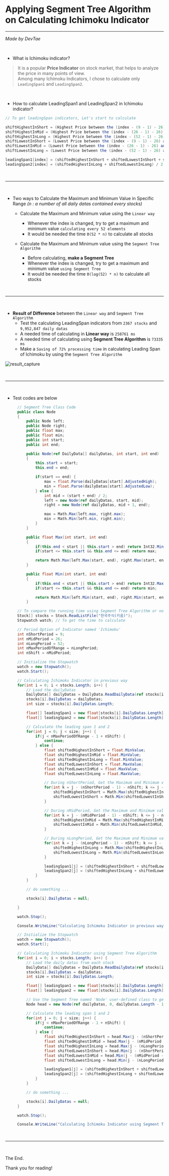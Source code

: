 # Applying Segment Tree Algorithm on Calculating Ichimoku Indicator

-----

*Made by DevTae*

<br/>

- What is Ichimoku indicator?
> It is a popular **Price Indicator** on stock market, that helps to analyze the price in many points of view. <br/>
> Among many Ichimoku Indicators, I chose to calculate only `LeadingSpan1` and `LeadingSpan2`.

<br/>

- How to calculate LeadingSpan1 and LeadingSpan2 in Ichimoku indicator?

```C#
// To get leadingSpan indicators, Let's start to calculate

shiftHighestInShort = (Highest Price between the (index - (9 - 1) - 26) and (index - 26))
shiftHighestInMid = (Highest Price between the (index - (26 - 1) - 26) and (index - 26))
shiftHighestInLong = (Highest Price between the (index - (52 - 1) - 26) and (index - 26))
shiftLowestInShort = (Lowest Price between the (index - (9 - 1) - 26) and (index - 26))
shiftLowestInMid = (Lowest Price between the (index - (26 - 1) - 26) and (index - 26))
shiftLowestInLong = (Lowest Price between the (index - (52 - 1) - 26) and (index - 26))

leadingSpan1[index] = (shiftedHighestInShort + shiftedLowestInShort + shiftedHighestInMid + shiftedLowestInMid) / 4;
leadingSpan2[index] = (shiftedHighestInLong + shiftedLowestInLong) / 2;
```

<br/>

-----

<br/>

- Two ways to Calculate the Maximum and Minimum Value in Specific Range *(n : a number of all daily datas contained every stocks)*

  - Calculate the Maximum and Minimum value using the `Linear way`
    - Whenever the index is changed, try to get a maximum and minimum value `calculating every 52 elements`
    - It would be needed the time `Θ(52 * n)` to calculate all stocks
  
  - Calculate the Maximum and Minimum value using the `Segment Tree Algorithm`
    - Before calculating, **make a Segment Tree**
    - Whenever the index is changed, try to get a maximum and minimum value `using Segment Tree`
    - It would be needed the time `Θ(log(52) * n)` to calculate all stocks

<br/>

-----

<br/>

- **Result of Difference** between the `Linear way` and `Segment Tree Algorithm`
  - Test the calculating LeadingSpan indicators from `2367 stocks` and `9,952,847 daily datas`
  - A needed time of calculating in **Linear way** is `258761 ms`
  - A needed time of calculating using **Segment Tree Algorithm** is `73335 ms`
  - Make a `Saving of 72% processing time` in calculating Leading Span of Ichimoku by using the `Segment Tree Algorithm`

![result_capture](https://user-images.githubusercontent.com/55177359/222949478-7207a194-ed74-4f76-9d83-62f5a7e43ca6.png)

<br/>

-----

<br/>

- Test codes are below

  ```C#
	// Segment Tree Class Code
	public class Node
	{
		public Node left;
		public Node right;
		public float max;
		public float min;
		public int start;
		public int end;

		public Node(ref DailyData[] dailyDatas, int start, int end)
		{
			this.start = start;
			this.end = end;

			if(start == end) {
				max = float.Parse(dailyDatas[start].AdjustedHigh);
				min = float.Parse(dailyDatas[start].AdjustedLow);
			} else {
				int mid = (start + end) / 2;
				left = new Node(ref dailyDatas, start, mid);
				right = new Node(ref dailyDatas, mid + 1, end);

				max = Math.Max(left.max, right.max);
				min = Math.Min(left.min, right.min);
			}
		}

		public float Max(int start, int end)
		{
			if(this.end < start || this.start > end) return Int32.MinValue;
			if(start <= this.start && this.end <= end) return max;

			return Math.Max(left.Max(start, end), right.Max(start, end));
		}

		public float Min(int start, int end)
		{
			if(this.end < start || this.start > end) return Int32.MaxValue;
			if(start <= this.start && this.end <= end) return min;

			return Math.Min(left.Min(start, end), right.Min(start, end));
		}
  ```


  ```C#  
	// To compare the running time using Segment Tree Algorithm or not
	Stock[] stocks = Stock.ReadListFile("한국주식(키움)");
	Stopwatch watch; // To get the time to calculate

	// Period Option of Indicator named 'Ichimoku'
	int nShortPeriod = 9;
	int nMidPeriod = 26;
	int nLongPeriod = 52;
	int nMaxPeriodOfRange = nLongPeriod;
	int nShift = nMidPeriod;

	// Initialize the Stopwatch
	watch = new Stopwatch();
	watch.Start();

	// Calculating Ichimoku Indicator in previous way
	for(int i = 0; i < stocks.Length; i++) {
		// Load the dailyDatas
		DailyData[] dailyDatas = DailyData.ReadDailyData(ref stocks[i]).dailyDatas;
		stocks[i].DailyDatas = dailyDatas;
		int size = stocks[i].DailyDatas.Length;

		float[] leadingSpan1 = new float[stocks[i].DailyDatas.Length];
		float[] leadingSpan2 = new float[stocks[i].DailyDatas.Length];

		// Calculate the leading span 1 and 2
		for(int j = 0; j < size; j++) {
			if(j < nMaxPeriodOfRange - 1 + nShift) {
				continue;
			} else {
				float shiftedHighestInShort = float.MinValue;
				float shiftedHighestInMid = float.MinValue;
				float shiftedHighestInLong = float.MinValue;
				float shiftedLowestInShort = float.MaxValue;
				float shiftedLowestInMid = float.MaxValue;
				float shiftedLowestInLong = float.MaxValue;

				// During nShortPeriod, Get the Maximum and Minimum value
				for(int k = j - (nShortPeriod - 1) - nShift; k <= j - nShift; k++) {
					shiftedHighestInShort = Math.Max(shiftedHighestInShort, float.Parse(dailyDatas[k].AdjustedHigh));
					shiftedLowestInShort = Math.Min(shiftedLowestInShort, float.Parse(dailyDatas[k].AdjustedLow));
				}

				// During nMidPeriod, Get the Maximum and Minimum value
				for(int k = j - (nMidPeriod - 1) - nShift; k <= j - nShift; k++) {
					shiftedHighestInMid = Math.Max(shiftedHighestInMid, float.Parse(dailyDatas[k].AdjustedHigh));
					shiftedLowestInMid = Math.Min(shiftedLowestInMid, float.Parse(dailyDatas[k].AdjustedLow));
				}

				// During nLongPeriod, Get the Maximum and Minimum value
				for(int k = j - (nLongPeriod - 1) - nShift; k <= j - nShift; k++) {
					shiftedHighestInLong = Math.Max(shiftedHighestInLong, float.Parse(dailyDatas[k].AdjustedHigh));
					shiftedLowestInLong = Math.Min(shiftedLowestInLong, float.Parse(dailyDatas[k].AdjustedLow));
				}

				leadingSpan1[j] = (shiftedHighestInShort + shiftedLowestInShort + shiftedHighestInMid + shiftedLowestInMid) / 4;
				leadingSpan2[j] = (shiftedHighestInLong + shiftedLowestInLong) / 2;
			}
		}

		// do something ...

		stocks[i].DailyDatas = null;

	}

	watch.Stop();

	Console.WriteLine("Calculating Ichimoku Indicator in previous way : " + watch.ElapsedMilliseconds.ToString() + " ms");

	// Initialize the Stopwatch
	watch = new Stopwatch();
	watch.Start();

	// Calculating Ichimoku Indicator using Segment Tree Algorithm
	for(int i = 0; i < stocks.Length; i++) {
		// Load the daily datas from each stock
		DailyData[] dailyDatas = DailyData.ReadDailyData(ref stocks[i]).dailyDatas;
		stocks[i].DailyDatas = dailyDatas;
		int size = stocks[i].DailyDatas.Length;

		float[] leadingSpan1 = new float[stocks[i].DailyDatas.Length];
		float[] leadingSpan2 = new float[stocks[i].DailyDatas.Length];

		// Use the Segment Tree named 'Node' user-defined class to get a maximum, minimum value in specific range
		Node head = new Node(ref dailyDatas, 0, dailyDatas.Length - 1);

		// Calculate the leading span 1 and 2
		for(int j = 0; j < size; j++) {
			if(j < nMaxPeriodOfRange - 1 + nShift) {
				continue;
			} else {
				float shiftedHighestInShort = head.Max(j - (nShortPeriod - 1) - nShift, j - nShift);
				float shiftedHighestInMid = head.Max(j - (nMidPeriod - 1) - nShift, j - nShift);
				float shiftedHighestInLong = head.Max(j - (nLongPeriod - 1) - nShift, j - nShift);
				float shiftedLowestInShort = head.Min(j - (nShortPeriod - 1) - nShift, j - nShift);
				float shiftedLowestInMid = head.Min(j - (nMidPeriod - 1) - nShift, j - nShift);
				float shiftedLowestInLong = head.Min(j - (nLongPeriod - 1) - nShift, j - nShift);

				leadingSpan1[j] = (shiftedHighestInShort + shiftedLowestInShort + shiftedHighestInMid + shiftedLowestInMid) / 4;
				leadingSpan2[j] = (shiftedHighestInLong + shiftedLowestInLong) / 2;
			}
		}

		// do something ...

		stocks[i].DailyDatas = null;
	}

	watch.Stop();

	Console.WriteLine("Calculating Ichimoku Indicator using Segment Tree Algorithm : " + watch.ElapsedMilliseconds.ToString() + " ms");
  ```
  
<br/>

-----

<br/>

The End.

Thank you for reading!
